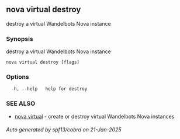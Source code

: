 ## nova virtual destroy

destroy a virtual Wandelbots Nova instance

### Synopsis

destroy a virtual Wandelbots Nova instance

```
nova virtual destroy [flags]
```

### Options

```
  -h, --help   help for destroy
```

### SEE ALSO

* [nova virtual](nova_virtual.md)	 - create or destroy virtual Wandelbots Nova instances

###### Auto generated by spf13/cobra on 21-Jan-2025

